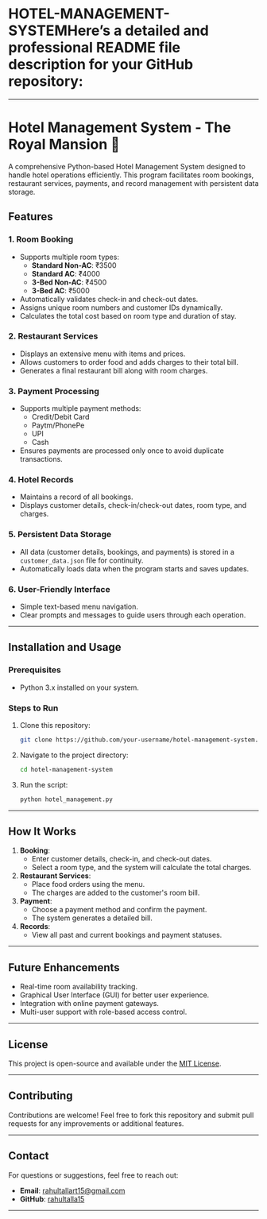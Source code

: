 # HOTEL-MANAGEMENT-SYSTEMHere’s a detailed and professional README file description for your GitHub repository:

---

# Hotel Management System - The Royal Mansion 🏨

A comprehensive Python-based Hotel Management System designed to handle hotel operations efficiently. This program facilitates room bookings, restaurant services, payments, and record management with persistent data storage.

## Features

### 1. Room Booking
- Supports multiple room types:
  - **Standard Non-AC**: ₹3500
  - **Standard AC**: ₹4000
  - **3-Bed Non-AC**: ₹4500
  - **3-Bed AC**: ₹5000
- Automatically validates check-in and check-out dates.
- Assigns unique room numbers and customer IDs dynamically.
- Calculates the total cost based on room type and duration of stay.

### 2. Restaurant Services
- Displays an extensive menu with items and prices.
- Allows customers to order food and adds charges to their total bill.
- Generates a final restaurant bill along with room charges.

### 3. Payment Processing
- Supports multiple payment methods:
  - Credit/Debit Card
  - Paytm/PhonePe
  - UPI
  - Cash
- Ensures payments are processed only once to avoid duplicate transactions.

### 4. Hotel Records
- Maintains a record of all bookings.
- Displays customer details, check-in/check-out dates, room type, and charges.

### 5. Persistent Data Storage
- All data (customer details, bookings, and payments) is stored in a `customer_data.json` file for continuity.
- Automatically loads data when the program starts and saves updates.

### 6. User-Friendly Interface
- Simple text-based menu navigation.
- Clear prompts and messages to guide users through each operation.

---

## Installation and Usage

### Prerequisites
- Python 3.x installed on your system.

### Steps to Run
1. Clone this repository:
   ```bash
   git clone https://github.com/your-username/hotel-management-system.git
   ```
2. Navigate to the project directory:
   ```bash
   cd hotel-management-system
   ```
3. Run the script:
   ```bash
   python hotel_management.py
   ```

---

## How It Works
1. **Booking**: 
   - Enter customer details, check-in, and check-out dates.
   - Select a room type, and the system will calculate the total charges.
2. **Restaurant Services**: 
   - Place food orders using the menu.
   - The charges are added to the customer's room bill.
3. **Payment**: 
   - Choose a payment method and confirm the payment.
   - The system generates a detailed bill.
4. **Records**: 
   - View all past and current bookings and payment statuses.

---

## Future Enhancements
- Real-time room availability tracking.
- Graphical User Interface (GUI) for better user experience.
- Integration with online payment gateways.
- Multi-user support with role-based access control.

---

## License
This project is open-source and available under the [MIT License](LICENSE).

---

## Contributing
Contributions are welcome! Feel free to fork this repository and submit pull requests for any improvements or additional features.

---

## Contact
For questions or suggestions, feel free to reach out:
- **Email**: rahultallart15@gmail.com
- **GitHub**: [rahultalla15](https://github.com/rahultalla15)

--- 
